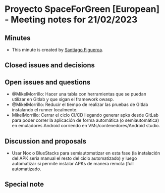 # Proyecto SpaceForGreen [European] - Meeting notes for 21/02/2023

## Minutes

- This minute is created by [Santiago Figueroa](sfigueroa@ceit.es).

## Closed issues and decisions

## Open issues and questions

- @MikelMorrillo: Hacer una tabla con herramientas que se puedan utilizar en Gitlab y que sigan el framework owasp.
- @MikelMorrillo: Reducir el tiempo de realizar las pruebas de Gitlab instalando el runner localmente.
- MikelMorrillo: Cerrar el ciclo CI/CD llegando generar apks desde GitLab para poder correr la aplicación de forma automática (o semiautomática) en emuladores Android corriendo en VMs/contenedores/Android studio.

## Discussion and proposals

- Usar Nox o BlueStacks para semiautomatizar en esta fase (la instalación del APK sería manual el resto del ciclo automatizado)  y luego automatizar si permite instalar APKs de manera remota (full automatizado.

## Special note
